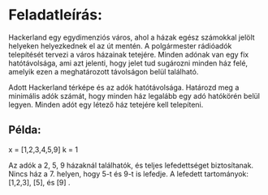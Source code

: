 # Feladatleírás:

Hackerland egy egydimenziós város, ahol a házak egész számokkal jelölt helyeken helyezkednek el az út mentén. A polgármester rádióadók telepítését tervezi a város házainak tetejére. Minden adónak van egy fix hatótávolsága, ami azt jelenti, hogy jelet tud sugározni minden ház felé, amelyik ezen a meghatározott távolságon belül található.

Adott Hackerland térképe és az adók hatótávolsága. Határozd meg a minimális adók számát, hogy minden ház legalább egy adó hatókörén belül legyen. Minden adót egy létező ház tetejére kell telepíteni.

## Példa:

x = [1,2,3,4,5,9]
k = 1

Az adók a 2, 5, 9 házaknál találhatók, és teljes lefedettséget biztosítanak. Nincs ház a 7. helyen, hogy 5-t és 9-t is lefedje. A lefedett tartományok: [1,2,3], [5], és [9] .